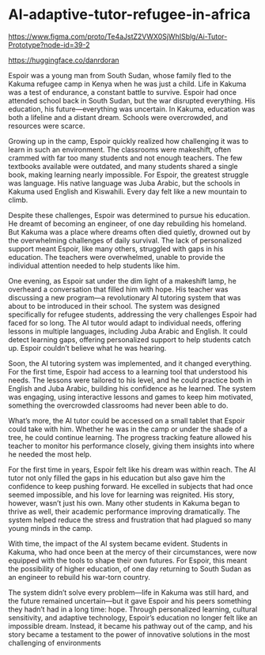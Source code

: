 # AI-adaptive-tutor-refugee-in-africa
https://www.figma.com/proto/Te4aJstZ2VWX0SjWhISblg/Ai-Tutor-Prototype?node-id=39-2

https://huggingface.co/danrdoran


Espoir was a young man from South Sudan, whose family fled to the Kakuma refugee camp in Kenya when he was just a child. Life in Kakuma was a test of endurance, a constant battle to survive. Espoir had once attended school back in South Sudan, but the war disrupted everything. His education, his future—everything was uncertain. In Kakuma, education was both a lifeline and a distant dream. Schools were overcrowded, and resources were scarce.

Growing up in the camp, Espoir quickly realized how challenging it was to learn in such an environment. The classrooms were makeshift, often crammed with far too many students and not enough teachers. The few textbooks available were outdated, and many students shared a single book, making learning nearly impossible. For Espoir, the greatest struggle was language. His native language was Juba Arabic, but the schools in Kakuma used English and Kiswahili. Every day felt like a new mountain to climb.

Despite these challenges, Espoir was determined to pursue his education. He dreamt of becoming an engineer, of one day rebuilding his homeland. But Kakuma was a place where dreams often died quietly, drowned out by the overwhelming challenges of daily survival. The lack of personalized support meant Espoir, like many others, struggled with gaps in his education. The teachers were overwhelmed, unable to provide the individual attention needed to help students like him.

One evening, as Espoir sat under the dim light of a makeshift lamp, he overheard a conversation that filled him with hope. His teacher was discussing a new program—a revolutionary AI tutoring system that was about to be introduced in their school. The system was designed specifically for refugee students, addressing the very challenges Espoir had faced for so long. The AI tutor would adapt to individual needs, offering lessons in multiple languages, including Juba Arabic and English. It could detect learning gaps, offering personalized support to help students catch up. Espoir couldn’t believe what he was hearing.

Soon, the AI tutoring system was implemented, and it changed everything. For the first time, Espoir had access to a learning tool that understood his needs. The lessons were tailored to his level, and he could practice both in English and Juba Arabic, building his confidence as he learned. The system was engaging, using interactive lessons and games to keep him motivated, something the overcrowded classrooms had never been able to do.

What’s more, the AI tutor could be accessed on a small tablet that Espoir could take with him. Whether he was in the camp or under the shade of a tree, he could continue learning. The progress tracking feature allowed his teacher to monitor his performance closely, giving them insights into where he needed the most help.

For the first time in years, Espoir felt like his dream was within reach. The AI tutor not only filled the gaps in his education but also gave him the confidence to keep pushing forward. He excelled in subjects that had once seemed impossible, and his love for learning was reignited. His story, however, wasn’t just his own. Many other students in Kakuma began to thrive as well, their academic performance improving dramatically. The system helped reduce the stress and frustration that had plagued so many young minds in the camp.

With time, the impact of the AI system became evident. Students in Kakuma, who had once been at the mercy of their circumstances, were now equipped with the tools to shape their own futures. For Espoir, this meant the possibility of higher education, of one day returning to South Sudan as an engineer to rebuild his war-torn country.

The system didn’t solve every problem—life in Kakuma was still hard, and the future remained uncertain—but it gave Espoir and his peers something they hadn’t had in a long time: hope. Through personalized learning, cultural sensitivity, and adaptive technology, Espoir’s education no longer felt like an impossible dream. Instead, it became his pathway out of the camp, and his story became a testament to the power of innovative solutions in the most challenging of environments





